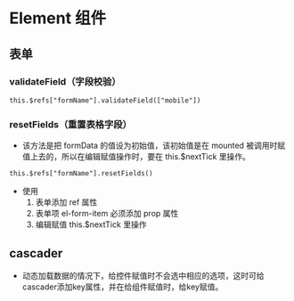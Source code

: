 # Element 组件

## 表单

### validateField（字段校验）

`this.$refs["formName"].validateField(["mobile"])`

### resetFields（重置表格字段）

- 该方法是把 formData 的值设为初始值，该初始值是在 mounted 被调用时赋值上去的，所以在编辑赋值操作时，要在 this.\$nextTick 里操作。

`this.$refs["formName"].resetFields()`

- 使用
  1. 表单添加 ref 属性
  2. 表单项 el-form-item 必须添加 prop 属性
  3. 编辑赋值 this.\$nextTick 里操作

## cascader

- 动态加载数据的情况下，给控件赋值时不会选中相应的选项，这时可给cascader添加key属性，并在给组件赋值时，给key赋值。

